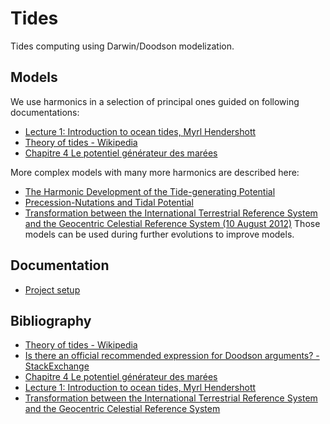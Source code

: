 # Tides
Tides computing using Darwin/Doodson modelization.

## Models
We use harmonics in a selection of principal ones guided on following documentations:
- [Lecture 1: Introduction to ocean tides, Myrl Hendershott](https://www.whoi.edu/cms/files/lecture01_21351.pdf)
- [Theory of tides - Wikipedia](https://en.wikipedia.org/wiki/Theory_of_tides)
- [Chapitre 4 Le potentiel générateur des marées](http://fabien.lefevre.free.fr/These_HTML/doc0004.htm)

More complex models with many more harmonics are described here:
- [The Harmonic Development of the Tide-generating Potential](https://royalsocietypublishing.org/doi/pdf/10.1098/rspa.1921.0088)
- [Precession-Nutations and Tidal Potential](https://articles.adsabs.harvard.edu/pdf/1971CeMec...4..190M)
- [Transformation between the International Terrestrial Reference System and the Geocentric Celestial Reference System (10 August 2012)](https://iers-conventions.obspm.fr/content/chapter5/icc5.pdf)
Those models can be used during further evolutions to improve models.

## Documentation
- [Project setup](doc/setup.md)

## Bibliography
- [Theory of tides - Wikipedia](https://en.wikipedia.org/wiki/Theory_of_tides)
- [Is there an official recommended expression for Doodson arguments? - StackExchange](https://astronomy.stackexchange.com/questions/48303/is-there-an-official-recommended-expression-for-doodson-arguments)
- [Chapitre 4 Le potentiel générateur des marées](http://fabien.lefevre.free.fr/These_HTML/doc0004.htm)
- [Lecture 1: Introduction to ocean tides, Myrl Hendershott](https://www.whoi.edu/cms/files/lecture01_21351.pdf)
- [Transformation between the International Terrestrial Reference System and the Geocentric Celestial Reference System](https://iers-conventions.obspm.fr/content/chapter5/icc5.pdf)
